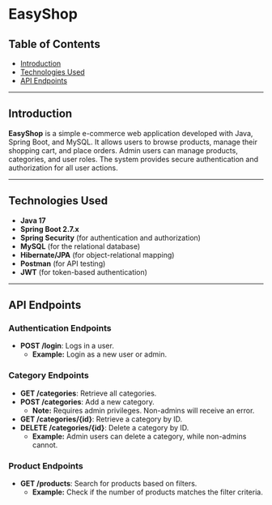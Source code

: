 # EasyShop

## Table of Contents
- [Introduction](#introduction)
- [Technologies Used](#technologies-used)
- [API Endpoints](#api-endpoints)

---

## Introduction
**EasyShop** is a simple e-commerce web application developed with Java, Spring Boot, and MySQL. It allows users to browse products, manage their shopping cart, and place orders. Admin users can manage products, categories, and user roles. The system provides secure authentication and authorization for all user actions.

---

## Technologies Used
- **Java 17**
- **Spring Boot 2.7.x**
- **Spring Security** (for authentication and authorization)
- **MySQL** (for the relational database)
- **Hibernate/JPA** (for object-relational mapping)
- **Postman** (for API testing)
- **JWT** (for token-based authentication)

---

## API Endpoints

### **Authentication Endpoints**
- **POST /login**: Logs in a user.
    - **Example:** Login as a new user or admin.

### **Category Endpoints**
- **GET /categories**: Retrieve all categories.
- **POST /categories**: Add a new category.
    - **Note:** Requires admin privileges. Non-admins will receive an error.
- **GET /categories/{id}**: Retrieve a category by ID.
- **DELETE /categories/{id}**: Delete a category by ID.
    - **Example:** Admin users can delete a category, while non-admins cannot.

### **Product Endpoints**
- **GET /products**: Search for products based on filters.
    - **Example:** Check if the number of products matches the filter criteria.


